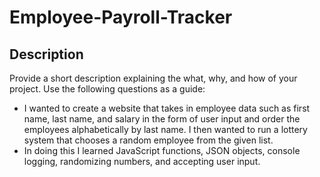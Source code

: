 # Employee-Payroll-Tracker

## Description

Provide a short description explaining the what, why, and how of your project. Use the following questions as a guide:

- I wanted to create a website that takes in employee data such as first name, last name, and salary in the form of user input and order the employees alphabetically by last name. I then wanted to run a lottery system that chooses a random employee from the given list.
- In doing this I learned JavaScript functions, JSON objects, console logging, randomizing numbers, and accepting user input.